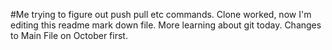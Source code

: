 #Me trying to figure out push pull etc commands.
Clone worked, now I'm editing this readme mark down file. 
More learning about git today.
Changes to Main File on October first. 
